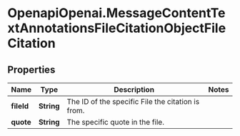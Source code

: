 # OpenapiOpenai.MessageContentTextAnnotationsFileCitationObjectFileCitation

## Properties

Name | Type | Description | Notes
------------ | ------------- | ------------- | -------------
**fileId** | **String** | The ID of the specific File the citation is from. | 
**quote** | **String** | The specific quote in the file. | 


